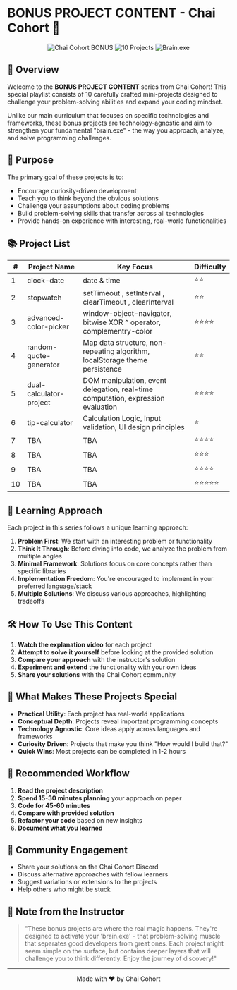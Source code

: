 # BONUS PROJECT CONTENT - Chai Cohort 🧠

<div align="center">
  <img src="https://img.shields.io/badge/Chai%20Cohort-BONUS-orange?style=for-the-badge" alt="Chai Cohort BONUS" />
  <img src="https://img.shields.io/badge/Projects-10-blue?style=for-the-badge" alt="10 Projects" />
  <img src="https://img.shields.io/badge/Skill-Brain.exe-brightgreen?style=for-the-badge" alt="Brain.exe" />
</div>

## 🚀 Overview

Welcome to the **BONUS PROJECT CONTENT** series from Chai Cohort! This special playlist consists of 10 carefully crafted mini-projects designed to challenge your problem-solving abilities and expand your coding mindset.

Unlike our main curriculum that focuses on specific technologies and frameworks, these bonus projects are technology-agnostic and aim to strengthen your fundamental "brain.exe" - the way you approach, analyze, and solve programming challenges.

## 🎯 Purpose

The primary goal of these projects is to:

- Encourage curiosity-driven development
- Teach you to think beyond the obvious solutions
- Challenge your assumptions about coding problems
- Build problem-solving skills that transfer across all technologies
- Provide hands-on experience with interesting, real-world functionalities

## 📚 Project List

| # | Project Name | Key Focus | Difficulty |
|---|--------------|-----------|------------|
| 1 | clock-date | date & time | ⭐⭐ |
| 2 | stopwatch | setTimeout , setInterval , clearTimeout , clearInterval| ⭐⭐ |
| 3 | advanced-color-picker | window-object-navigator, bitwise XOR `^` operator, complementry-color | ⭐⭐⭐⭐ |
| 4 | random-quote-generator | Map data structure, non-repeating algorithm, localStorage theme persistence | ⭐⭐ |
| 5 | dual-calculator-project | DOM manipulation, event delegation, real-time computation, expression evaluation | ⭐⭐⭐⭐ |
| 6 | tip-calculator | Calculation Logic, Input validation, UI design principles | ⭐ |
| 7 | TBA | TBA | ⭐⭐⭐⭐ |
| 8 | TBA | TBA | ⭐⭐⭐ |
| 9 | TBA | TBA | ⭐⭐⭐⭐ |
| 10 | TBA | TBA | ⭐⭐⭐⭐⭐ |

## 🧠 Learning Approach

Each project in this series follows a unique learning approach:

1. **Problem First**: We start with an interesting problem or functionality
2. **Think It Through**: Before diving into code, we analyze the problem from multiple angles
3. **Minimal Framework**: Solutions focus on core concepts rather than specific libraries
4. **Implementation Freedom**: You're encouraged to implement in your preferred language/stack
5. **Multiple Solutions**: We discuss various approaches, highlighting tradeoffs

## 🛠️ How To Use This Content

1. **Watch the explanation video** for each project
2. **Attempt to solve it yourself** before looking at the provided solution
3. **Compare your approach** with the instructor's solution
4. **Experiment and extend** the functionality with your own ideas
5. **Share your solutions** with the Chai Cohort community

## 🌟 What Makes These Projects Special

- **Practical Utility**: Each project has real-world applications
- **Conceptual Depth**: Projects reveal important programming concepts
- **Technology Agnostic**: Core ideas apply across languages and frameworks
- **Curiosity Driven**: Projects that make you think "How would I build that?"
- **Quick Wins**: Most projects can be completed in 1-2 hours

## 🔄 Recommended Workflow

1. **Read the project description**
2. **Spend 15-30 minutes planning** your approach on paper
3. **Code for 45-60 minutes**
4. **Compare with provided solution**
5. **Refactor your code** based on new insights
6. **Document what you learned**

## 🤝 Community Engagement

- Share your solutions on the Chai Cohort Discord
- Discuss alternative approaches with fellow learners
- Suggest variations or extensions to the projects
- Help others who might be stuck

## 📝 Note from the Instructor

> "These bonus projects are where the real magic happens. They're designed to activate your 'brain.exe' - that problem-solving muscle that separates good developers from great ones. Each project might seem simple on the surface, but contains deeper layers that will challenge you to think differently. Enjoy the journey of discovery!"

<hr />
<div align="center">
  <p>Made with ❤️ by Chai Cohort</p>
</div>